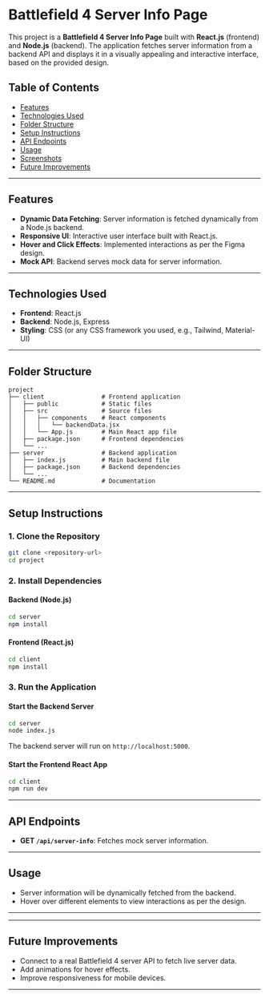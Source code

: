 # Battlefield 4 Server Info Page

This project is a **Battlefield 4 Server Info Page** built with **React.js** (frontend) and **Node.js** (backend). The application fetches server information from a backend API and displays it in a visually appealing and interactive interface, based on the provided design.

## Table of Contents
- [Features](#features)
- [Technologies Used](#technologies-used)
- [Folder Structure](#folder-structure)
- [Setup Instructions](#setup-instructions)
- [API Endpoints](#api-endpoints)
- [Usage](#usage)
- [Screenshots](#screenshots)
- [Future Improvements](#future-improvements)

---

## Features
- **Dynamic Data Fetching**: Server information is fetched dynamically from a Node.js backend.
- **Responsive UI**: Interactive user interface built with React.js.
- **Hover and Click Effects**: Implemented interactions as per the Figma design.
- **Mock API**: Backend serves mock data for server information.

---

## Technologies Used
- **Frontend**: React.js
- **Backend**: Node.js, Express
- **Styling**: CSS (or any CSS framework you used, e.g., Tailwind, Material-UI)

---

## Folder Structure
```
project
├── client                # Frontend application
│   ├── public            # Static files
│   ├── src               # Source files
│   │   ├── components    # React components
│   │   │   └── backendData.jsx
│   │   └── App.js        # Main React app file
│   ├── package.json      # Frontend dependencies
│   └── ...
├── server                # Backend application
│   ├── index.js          # Main backend file
│   ├── package.json      # Backend dependencies
│   └── ...
└── README.md             # Documentation
```

---

## Setup Instructions

### 1. Clone the Repository
```bash
git clone <repository-url>
cd project
```

### 2. Install Dependencies

#### Backend (Node.js)
```bash
cd server
npm install
```

#### Frontend (React.js)
```bash
cd client
npm install
```

### 3. Run the Application

#### Start the Backend Server
```bash
cd server
node index.js
```
The backend server will run on `http://localhost:5000`.

#### Start the Frontend React App
```bash
cd client
npm run dev
```
---

## API Endpoints
- **GET `/api/server-info`**: Fetches mock server information.

---

## Usage
- Server information will be dynamically fetched from the backend.
- Hover over different elements to view interactions as per the design.

---

---

## Future Improvements
- Connect to a real Battlefield 4 server API to fetch live server data.
- Add animations for hover effects.
- Improve responsiveness for mobile devices.

---
